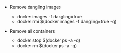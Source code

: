 * Remove dangling images
    - docker images -f dangling=true
    - docker rmi $(docker images -f dangling=true -q)

* Remove all containers
    - docker stop $(docker ps -a -q)
    - docker rm $(docker ps -a -q)
